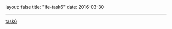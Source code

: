 layout: false
title: "ife-task6"
date: 2016-03-30 

---
<html>
<head lang="en">
    <meta charset="UTF-8">
    <title>task6</title>
</head>
<body>
	<a href="./demo/index.html" target="_blank">task6</a>
</body>
</html>
